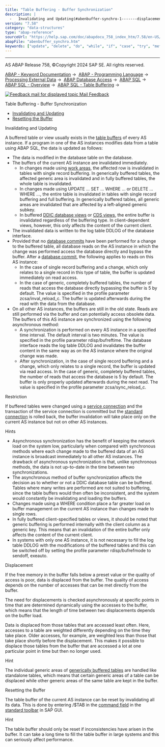 ```yaml
---
title: "Table Buffering - Buffer Synchronization"
description: |
  -   Invalidating and Updating(#abenbuffer-synchro-1-------displacement---@ITOC@@ABENBUFFER_SYNCHRO_2) -   Resetting the Buffer(#@@ITOC@@ABENBUFFER_SYNCHRO_3) Invalidating and Updating A buffered table or view usually exists in the table buffers(https://help.sap.com/doc/abapdocu_758_index_htm/7
version: "7.58"
category: "data-structures"
type: "abap-reference"
sourceUrl: "https://help.sap.com/doc/abapdocu_758_index_htm/7.58/en-US/abenbuffer_synchro.htm"
abapFile: "abenbuffer_synchro.htm"
keywords: ["update", "delete", "do", "while", "if", "case", "try", "method", "data", "abenbuffer", "synchro"]
---
```


* * *

AS ABAP Release 758, ©Copyright 2024 SAP SE. All rights reserved.

[ABAP - Keyword Documentation](https://help.sap.com/doc/abapdocu_758_index_htm/7.58/en-US/abenabap.htm) →  [ABAP - Programming Language](https://help.sap.com/doc/abapdocu_758_index_htm/7.58/en-US/abenabap_reference.htm) →  [Processing External Data](https://help.sap.com/doc/abapdocu_758_index_htm/7.58/en-US/abenabap_language_external_data.htm) →  [ABAP Database Access](https://help.sap.com/doc/abapdocu_758_index_htm/7.58/en-US/abendb_access.htm) →  [ABAP SQL](https://help.sap.com/doc/abapdocu_758_index_htm/7.58/en-US/abenabap_sql.htm) →  [ABAP SQL - Overview](https://help.sap.com/doc/abapdocu_758_index_htm/7.58/en-US/abenabap_sql_oview.htm) →  [ABAP SQL - Table Buffering](https://help.sap.com/doc/abapdocu_758_index_htm/7.58/en-US/abensap_puffering.htm) → 

 [![](Mail.gif?object=Mail.gif "Feedback mail for displayed topic") Mail Feedback](mailto:f1_help@sap.com?subject=Feedback%20on%20ABAP%20Documentation&body=Document:%20Table%20Buffering%20-%20Buffer%20Synchronization%2C%20ABENBUFFER_SYNCHRO%2C%20758%0D%0A%0D%0AError:%0D%0A%0D%0A%0D%0A%0D%0ASuggestion%20for%20improvement:)

Table Buffering - Buffer Synchronization

-   [Invalidating and Updating](#abenbuffer-synchro-1-------displacement---@ITOC@@ABENBUFFER_SYNCHRO_2)
-   [Resetting the Buffer](#@@ITOC@@ABENBUFFER_SYNCHRO_3)

Invalidating and Updating   

A buffered table or view usually exists in the [table buffers](https://help.sap.com/doc/abapdocu_758_index_htm/7.58/en-US/abentable_buffer_glosry.htm "Glossary Entry") of every AS instance. If a program in one of the AS instances modifies data from a table using ABAP SQL, the data is updated as follows:

-   The data is modified in the database table on the database.
-   The buffers of the current AS instance are invalidated immediately.
    -   In changes made using [work areas](https://help.sap.com/doc/abapdocu_758_index_htm/7.58/en-US/abenwork_area_glosry.htm "Glossary Entry"), the affected row is invalidated in tables with single record buffering. In generically buffered tables, the affected generic area is invalidated and in fully buffered tables, the whole table is invalidated.
    -   In changes made using [](https://help.sap.com/doc/abapdocu_758_index_htm/7.58/en-US/abapupdate_source.htm)UPDATE ... SET ... WHERE ... or [](https://help.sap.com/doc/abapdocu_758_index_htm/7.58/en-US/abapdelete_where.htm)DELETE ... WHERE ..., the entire table is invalidated in tables with single record buffering and full buffering. In generically buffered tables, all generic areas are invalidated that are affected by a left-aligned generic subkey.
    -   In buffered [DDIC database views](https://help.sap.com/doc/abapdocu_758_index_htm/7.58/en-US/abenddic_database_views.htm) or [CDS views](https://help.sap.com/doc/abapdocu_758_index_htm/7.58/en-US/abencds_v1_views.htm), the entire buffer is invalidated regardless of the buffering type. In client-dependent views, however, this only affects the content of the current client.
-   The invalidated data is written to the log table DDLOG of the database interface.
-   Provided that no [database commits](https://help.sap.com/doc/abapdocu_758_index_htm/7.58/en-US/abendatabase_commit_glosry.htm "Glossary Entry") have been performed for a change to the buffered table, all database reads on the AS instance in which the change was performed access the database directly and bypass the buffer. After a [database commit](https://help.sap.com/doc/abapdocu_758_index_htm/7.58/en-US/abendatabase_commit_glosry.htm "Glossary Entry"), the following applies to reads on this AS instance:
    -   In the case of single record buffering and a change, which only relates to a single record in this type of table, the buffer is updated immediately on read access.
    -   In the case of generic, completely buffered tables, the number of reads that access the database directly bypassing the buffer is 5 by default. The value is specified in the profile parameter zcsa/inval\_reload\_c. The buffer is updated afterwards during the read with the data from the database.
-   On all other AS instances, the buffers are still in the old state. Reads are still performed via the buffer and can potentially access obsolete data. The buffers of this AS instance are synchronized using the following asynchronous method:
    -   A synchronization is performed on every AS instance in a specified time interval. The default interval is two minutes. The value is specified in the profile parameter rdisp/bufreftime. The database interface reads the log table DDLOG and invalidates the buffer content in the same way as on the AS instance where the original change was made.
    -   After synchronization, in the case of single record buffering and a change, which only relates to a single record, the buffer is updated via read access. In the case of generic, completely buffered tables, the number of reads that access the database is 5 by default. The buffer is only properly updated afterwards during the next read. The value is specified in the profile parameter zcsa/sync\_reload\_c.

Restriction

If buffered tables were changed using a [service connection](https://help.sap.com/doc/abapdocu_758_index_htm/7.58/en-US/abenservice_connection_glosry.htm "Glossary Entry") and the transaction of the service connection is committed but the [standard connection](https://help.sap.com/doc/abapdocu_758_index_htm/7.58/en-US/abenstandard_db_connection_glosry.htm "Glossary Entry") is rolled back, the buffer invalidation will take place only on the current AS instance but not on other AS instances.

Hints

-   Asynchronous synchronization has the benefit of keeping the network load on the system low, particularly when compared with synchronous methods where each change made to the buffered data of an AS instance is broadcast immediately to all other AS instances. The drawback of asynchronous synchronization is that, unlike synchronous methods, the data is not up-to-date in the time between two synchronizations.
-   The asynchronous method of buffer synchronization affects the decision as to whether or not a DDIC database table can be buffered. Tables where many writes are performed are not suited to buffering, since the table buffers would then often be inconsistent, and the system would constantly be invalidating and loading the buffers.
-   Changes made using a WHERE condition place a far greater load on buffer management on the current AS instance than changes made to single rows.
-   In fully buffered client-specified tables or views, it should be noted that generic buffering is performed internally with the client column as a generic key. This means that an invalidation of the entire buffer only affects the content of the current client.
-   In systems with only one AS instance, it is not necessary to fill the log table DDLOG with the modifications of the buffered tables and this can be switched off by setting the profile parameter rdisp/bufrefmode to sendoff, exeauto.

Displacement   

If the free memory in the buffer falls below a preset value or the quality of access is poor, data is displaced from the buffer. The quality of access depends on the number of accesses that can be met directly from the buffer.

The need for displacements is checked asynchronously at specific points in time that are determined dynamically using the accesses to the buffer, which means that the length of time between two displacements depends on the buffer load.

Data is displaced from those tables that are accessed least often. Here, accesses to a table are weighted differently depending on the time they take place. Older accesses, for example, are weighted less than those that take place shortly before the displacement. This makes it possible to displace those tables from the buffer that are accessed a lot at one particular point in time but then no longer used.

Hint

The individual generic areas of [generically buffered tables](https://help.sap.com/doc/abapdocu_758_index_htm/7.58/en-US/abenbuffer_generic_buffering.htm) are handled like standalone tables, which means that certain generic areas of a table can be displaced while other generic areas of the same table are kept in the buffer.

Resetting the Buffer   

The table buffer of the current AS instance can be reset by invalidating all its data. This is done by entering /$TAB in the [command field](https://help.sap.com/doc/abapdocu_758_index_htm/7.58/en-US/abencommand_field_glosry.htm "Glossary Entry") in the [standard toolbar](https://help.sap.com/doc/abapdocu_758_index_htm/7.58/en-US/abenstandard_toolbar_glosry.htm "Glossary Entry") in SAP GUI.

Hint

The table buffer should only be reset if inconsistencies have arisen in the buffer. It can take a long time to fill the table buffer in large systems and this can seriously affect performance.